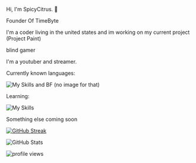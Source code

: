 Hi, I'm SpicyCitrus. 👋

Founder Of TimeByte

I'm a coder living in the united states and im working on my current project (Project Paint)

blind gamer

I'm a youtuber and streamer.

Currently known languages: 

![My Skills](https://skillicons.dev/icons?i=html,js,cs,cpp,py) and BF (no image for that)

Learning:

![My Skills](https://skillicons.dev/icons?i=c)

Something else coming soon

[![GitHub Streak](https://streak-stats.demolab.com?user=SpicyCitrus&theme=radical)](https://git.io/streak-stats)

![GitHub Stats](https://github-readme-stats.vercel.app/api?username=SpicyCitrus&theme=radical)

![profile views](https://komarev.com/ghpvc/?username=SpicyCitrus)
